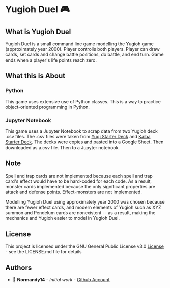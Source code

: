 # Yugioh Duel :video_game:

## What is Yugioh Duel

Yugioh Duel is a small command line game modelling the Yugioh game (approximately year 2000).
Player controlls both players. Player can draw cards, set cards and change battle positions, do battle, and end turn.
Game ends when a player's life points reach zero.

## What this is About

### Python
This game uses extensive use of Python classes. This is a way to practice object-oriented programming in Python.

### Jupyter Notebook
This game uses a Jupyter Notebook to scrap data from two Yugioh deck .csv files. 
The .csv files were taken from [Yugi Starter Deck](https://yugioh.fandom.com/wiki/Starter_Deck:_Yugi)
and [Kaiba Starter Deck](https://yugioh.fandom.com/wiki/Starter_Deck:_Kaiba).
The decks were copies and pasted into a Google Sheet. Then downloaded as a.csv file. Then to a Jupyter notebook.

## Note

Spell and trap cards are not implemented because each spell and trap card's effect would have to be hard-coded for each code. 
As a result, monster cards implemented because the only significant properties are attack and defense points.
Effect-monsters are not implemented.

Modelling Yugioh Duel using approximately year 2000 was chosen because there are fewer effect cards, 
and modern elements of Yugioh such as XYZ summon and Pendelum cards are nonexistent 
-- as a result, making the mechanics and Yugioh easier to model in Yugioh Duel.

## License

This project is licensed under the GNU General Public License v3.0 [License](LICENSE.md) - see the LICENSE.md file for details

## Authors

* :ocean: **Normandy14** - *Initial work* - [Github Account](https://github.com/Normandy14)
